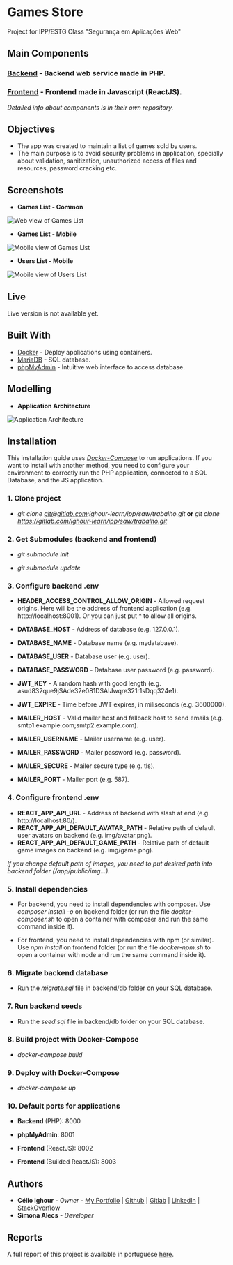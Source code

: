 # Games Store

Project for IPP/ESTG Class "Segurança em Aplicações Web"

## Main Components

### **[Backend](https://gitlab.com/ighour-learn/ipp/saw/backend)** - Backend web service made in PHP.
### **[Frontend](https://gitlab.com/ighour-learn/ipp/saw/frontend)** - Frontend made in Javascript (ReactJS).

*Detailed info about components is in their own repository.*

## Objectives

* The app was created to maintain a list of games sold by users.
* The main purpose is to avoid security problems in application, specially about validation, sanitization, unauthorized access of files and resources, password cracking etc.

## Screenshots

* **Games List - Common**

![Web view of Games List](sample/main_web.png)

* **Games List - Mobile**

![Mobile view of Games List](sample/main_mobile.png)

* **Users List - Mobile**

![Mobile view of Users List](sample/users_mobile.png)

## Live

Live version is not available yet.

## Built With

* [Docker](https://www.docker.com/) - Deploy applications using containers.
* [MariaDB](https://mariadb.org/) - SQL database.
* [phpMyAdmin](https://www.phpmyadmin.net/) - Intuitive web interface to access database.

## Modelling

* **Application Architecture**

![Application Architecture](https://gitlab.com/ighour-learn/ipp/saw/trabalho/uploads/734fbe7148390d7de48afbf01cb83393/App_Arquitecture__1___1_.png)

## Installation

This installation guide uses *[Docker-Compose](https://docs.docker.com/compose/)* to run applications. If you want to install with another method, you need to configure your environment to correctly run the PHP application, connected to a SQL Database, and the JS application.

### 1. Clone project

* *git clone git@gitlab.com:ighour-learn/ipp/saw/trabalho.git* **or** *git clone https://gitlab.com/ighour-learn/ipp/saw/trabalho.git*

### 2. Get Submodules (backend and frontend)

* *git submodule init*

* *git submodule update*

### 3. Configure backend .env

* **HEADER_ACCESS_CONTROL_ALLOW_ORIGIN** - Allowed request origins. Here will be the address of frontend application (e.g. http://localhost:8001). Or you can just put * to allow all origins.

* **DATABASE_HOST** - Address of database (e.g. 127.0.0.1).
* **DATABASE_NAME** - Database name (e.g. mydatabase).
* **DATABASE_USER** - Database user (e.g. user).
* **DATABASE_PASSWORD** - Database user password (e.g. password).

* **JWT_KEY** - A random hash with good length (e.g. asud832que9jSAde32e081DSAIJwqre321r1sDqq324e1).
* **JWT_EXPIRE** - Time before JWT expires, in miliseconds (e.g. 3600000).

* **MAILER_HOST** - Valid mailer host and fallback host to send emails (e.g. smtp1.example.com;smtp2.example.com).
* **MAILER_USERNAME** - Mailer username (e.g. user).
* **MAILER_PASSWORD** - Mailer password (e.g. password).
* **MAILER_SECURE** - Mailer secure type (e.g. tls).
* **MAILER_PORT** - Mailer port (e.g. 587).

### 4. Configure frontend .env

* **REACT_APP_API_URL** - Address of backend with slash at end (e.g. http://localhost:80/).
* **REACT_APP_API_DEFAULT_AVATAR_PATH** - Relative path of default user avatars on backend (e.g. img/avatar.png).
* **REACT_APP_API_DEFAULT_GAME_PATH** - Relative path of default game images on backend (e.g. img/game.png).

*If you change default path of images, you need to put desired path into backend folder (/app/public/img...).*

### 5. Install dependencies

* For backend, you need to install dependencies with composer. Use *composer install -o* on backend folder (or run the file *docker-composer.sh* to open a container with composer and run the same command inside it).

* For frontend, you need to install dependencies with npm (or similar). Use *npm install* on frontend folder (or run the file *docker-npm.sh* to open a container with node and run the same command inside it).

### 6. Migrate backend database

* Run the *migrate.sql* file in backend/db folder on your SQL database.

### 7. Run backend seeds

* Run the *seed.sql* file in backend/db folder on your SQL database.

### 8. Build project with Docker-Compose

* *docker-compose build*

### 9. Deploy with Docker-Compose

* *docker-compose up*

### 10. Default ports for applications

* **Backend** (PHP): 8000

* **phpMyAdmin**: 8001

* **Frontend** (ReactJS): 8002

* **Frontend** (Builded ReactJS): 8003

## Authors

* **Célio Ighour** - *Owner* - [My Portfolio](https://ighour.talosdev.com) | [Github](https://github.com/ighour) | [Gitlab](https://gitlab.com/ighour) | [LinkedIn](https://www.linkedin.com/in/c%C3%A9lio-ighour-de-castro-rodrigues-0a278a13a/) | [StackOverflow](https://stackexchange.com/users/10652400/ighour)
* **Simona Alecs** - *Developer*

## Reports

A full report of this project is available in portuguese [here](https://gitlab.com/ighour-learn/ipp/saw/trabalho/uploads/ba923c48478261448348fe5ab6245ac7/Trabalho__2_.pdf).
